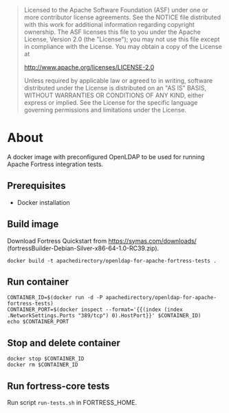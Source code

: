 > Licensed to the Apache Software Foundation (ASF) under one
> or more contributor license agreements.  See the NOTICE file
> distributed with this work for additional information
> regarding copyright ownership.  The ASF licenses this file
> to you under the Apache License, Version 2.0 (the
> "License"); you may not use this file except in compliance
> with the License.  You may obtain a copy of the License at
>
>    http://www.apache.org/licenses/LICENSE-2.0
>
> Unless required by applicable law or agreed to in writing,
> software distributed under the License is distributed on an
> "AS IS" BASIS, WITHOUT WARRANTIES OR CONDITIONS OF ANY
> KIND, either express or implied.  See the License for the
> specific language governing permissions and limitations
> under the License.


# About

A docker image with preconfigured OpenLDAP to be used for running Apache Fortress integration tests.


## Prerequisites

* Docker installation


## Build image

Download Fortress Quickstart from https://symas.com/downloads/ (fortressBuilder-Debian-Silver-x86-64-1.0-RC39.zip).

    docker build -t apachedirectory/openldap-for-apache-fortress-tests .


## Run container

    CONTAINER_ID=$(docker run -d -P apachedirectory/openldap-for-apache-fortress-tests)
    CONTAINER_PORT=$(docker inspect --format='{{(index (index .NetworkSettings.Ports "389/tcp") 0).HostPort}}' $CONTAINER_ID)
    echo $CONTAINER_PORT


## Stop and delete container

    docker stop $CONTAINER_ID
    docker rm $CONTAINER_ID


## Run fortress-core tests

Run script `run-tests.sh` in FORTRESS_HOME. 


